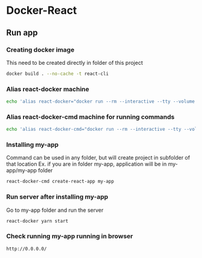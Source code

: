 # Docker-React

Run app
---

### Creating docker image
This need to be created directly in folder of this project
```bash
docker build . --no-cache -t react-cli
```

### Alias react-docker machine
```bash
echo 'alias react-docker="docker run --rm --interactive --tty --volume $PWD:/app --user $(id -u):$(id -g) -p 0.0.0.0:80:3000 react-cli"' >> ~/.bashrc
```

### Alias react-docker-cmd machine for running commands
```bash
echo 'alias react-docker-cmd="docker run --rm --interactive --tty --volume $PWD:/app --user $(id -u):$(id -g) react-cli"' >> ~/.bashrc
```

### Installing my-app
Command can be used in any folder, but will create project in subfolder of that location
Ex. if you are in folder my-app, application will be in my-app/my-app folder
```bash
react-docker-cmd create-react-app my-app
```

### Run server after installing my-app
Go to my-app folder and run the server
```bash
react-docker yarn start
```

### Check running my-app running in browser
```bash
http://0.0.0.0/
```

